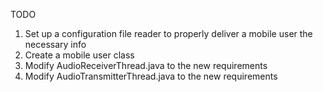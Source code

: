 TODO

1. Set up a configuration file reader to properly deliver a mobile user the necessary info
2. Create a mobile user class
3. Modify AudioReceiverThread.java to the new requirements 
4. Modify AudioTransmitterThread.java to the new requirements
